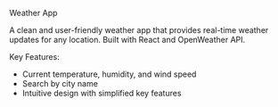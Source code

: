 Weather App

A clean and user-friendly weather app that provides real-time weather updates for any location. Built with React and OpenWeather API.

Key Features:

- Current temperature, humidity, and wind speed
- Search by city name
- Intuitive design with simplified key features
